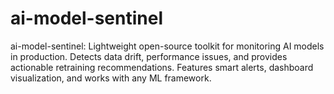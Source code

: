 # ai-model-sentinel
ai-model-sentinel: Lightweight open-source toolkit for monitoring AI models in production. Detects data drift, performance issues, and provides actionable retraining recommendations. Features smart alerts, dashboard visualization, and works with any ML framework.
